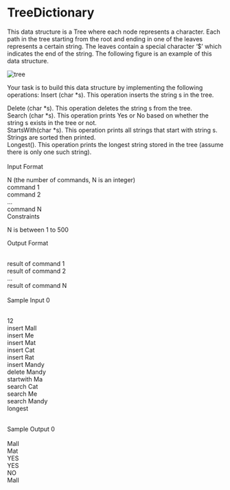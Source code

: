 # TreeDictionary
This data structure is a Tree where each node represents a character. Each path in the tree starting from the root and ending in one of the leaves represents a certain string. The leaves contain a special character ‘$’ which indicates the end of the string. The following figure is an example of this data structure.

![tree](https://user-images.githubusercontent.com/98472054/235759866-232f42bd-c5f3-4a92-8fce-9c256fa3630c.PNG)

Your task is to build this data structure by implementing the following operations: Insert (char *s). This operation inserts the string s in the tree.

Delete (char *s). This operation deletes the string s from the tree.<br>
Search (char *s). This operation prints Yes or No based on whether the string s exists in the tree or not.<br>
StartsWith(char *s). This operation prints all strings that start with string s. Strings are sorted then printed.<br>
Longest(). This operation prints the longest string stored in the tree (assume there is only one such string).<br><br>
Input Format<br>

N (the number of commands, N is an integer)<br>
command 1<br>
command 2<br>
...<br>
command N<br>
Constraints<br>

N is between 1 to 500

Output Format<br><br>

result of command 1<br>
result of command 2<br>
...<br>
result of command N<br><br>
Sample Input 0<br><br>

12<br>
insert Mall<br>
insert Me<br>
insert Mat<br>
insert Cat<br>
insert Rat<br>
insert Mandy<br>
delete Mandy<br>
startwith Ma<br>
search Cat<br>
search Me<br>
search Mandy<br>
longest<br><br>

Sample Output 0<br><br>
Mall<br>
Mat<br>
YES<br>
YES<br>
NO<br>
Mall<br>


